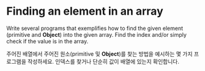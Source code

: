# Finding an element in an array

Write several programs that exemplifies how to find the given element (primitive and **Object**) into the given array. Find the index and/or simply check if the value is in the array.

주어진 배열에서 주어진 원소(primitive 및 **Object**)를 찾는 방법을 예시하는 몇 가지 프로그램을 작성하세요. 인덱스를 찾거나 단순히 값이 배열에 있는지 확인합니다.
